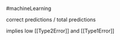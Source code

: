 #machineLearning 

correct predictions / total predictions

implies low [[Type2Error]] and [[Type1Error]]
